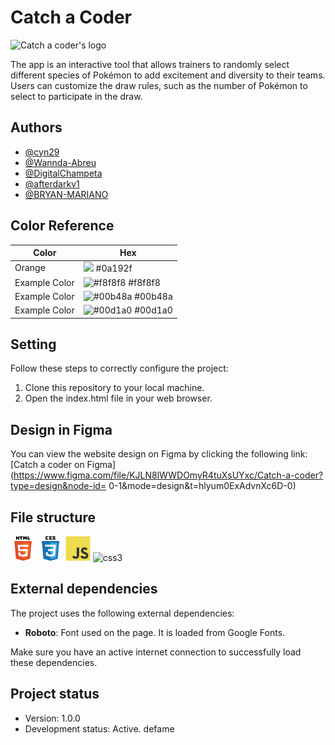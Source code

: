# Catch a Coder

![Catch a coder's logo](assets/others/)

The app is an interactive tool that allows trainers to randomly select different species of Pokémon to add excitement and diversity to their teams. Users can customize the draw rules, such as the number of Pokémon to select to participate in the draw.

## Authors

- [@cyn29](https://github.com/Cyn29)
- [@Wannda-Abreu](https://github.com/Wannda-Abreu)
- [@DigitalChampeta](https://github.com/DigitalChampeta)
- [@afterdarkv1](https://github.com/afterdarkv1)
- [@BRYAN-MARIANO](https://github.com/BRYAN-MARIANO)

## Color Reference

| Color             | Hex                                                                |
| ----------------- | ------------------------------------------------------------------ |
| Orange | ![](https://via.placeholder.com/10/0a192f?text=+) #0a192f |
| Example Color | ![#f8f8f8](https://via.placeholder.com/10/f8f8f8?text=+) #f8f8f8 |
| Example Color | ![#00b48a](https://via.placeholder.com/10/00b48a?text=+) #00b48a |
| Example Color | ![#00d1a0](https://via.placeholder.com/10/00b48a?text=+) #00d1a0

## Setting

Follow these steps to correctly configure the project:

1. Clone this repository to your local machine.
2. Open the index.html file in your web browser.

## Design in Figma

You can view the website design on Figma by clicking the following link: [Catch a coder on Figma](https://www.figma.com/file/KJLN8lWWDOmyR4tuXsUYxc/Catch-a-coder?type=design&node-id= 0-1&mode=design&t=hlyum0ExAdvnXc6D-0)

## File structure

<div> <img src="https://raw.githubusercontent.com/devicons/devicon/master/icons/html5/html5-original-wordmark.svg" alt="html5" width="40" height="40"/>
<img src="https://raw.githubusercontent.com/devicons/devicon/master/icons/css3/css3-original-wordmark.svg" alt="css3" width="40" height="40"/>
<img src="https://raw.githubusercontent.com/devicons/devicon/master/icons/javascript/javascript-original.svg" alt="javascript" width="40" height="40"/> 
<img src="https://cdn.jsdelivr.net/gh/devicons/devicon/icons/sass/sass-original.svg" alt="css3" width="40" height="40"/></div>

## External dependencies

The project uses the following external dependencies:

- **Roboto**: Font used on the page. It is loaded from Google Fonts.

Make sure you have an active internet connection to successfully load these dependencies.

## Project status

- Version: 1.0.0
- Development status: Active. defame
